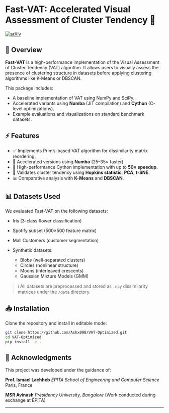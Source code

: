 # Fast-VAT: Accelerated Visual Assessment of Cluster Tendency 🚀

[![arXiv](https://img.shields.io/badge/arXiv-2507.15904-b31b1b.svg)](https://arxiv.org/abs/2507.15904)

## 📌 Overview

**Fast-VAT** is a high-performance implementation of the Visual Assessment of Cluster Tendency (VAT) algorithm. It allows users to visually assess the presence of clustering structure in datasets before applying clustering algorithms like K-Means or DBSCAN.

This package includes:

* A baseline implementation of VAT using NumPy and SciPy.
* Accelerated variants using **Numba** (JIT compilation) and **Cython** (C-level optimizations).
* Example evaluations and visualizations on standard benchmark datasets.

## ⚡ Features

* ✅ Implements Prim’s-based VAT algorithm for dissimilarity matrix reordering.
* 🚀 Accelerated versions using **Numba** (25–35× faster).
* 🧪 High-performance Cython implementation with up to **50× speedup**.
* 🎯 Validates cluster tendency using **Hopkins statistic**, **PCA**, **t-SNE**.
* 📊 Comparative analysis with **K-Means** and **DBSCAN**.

## 📊 Datasets Used

We evaluated Fast-VAT on the following datasets:

* Iris (3-class flower classification)
* Spotify subset (500×500 feature matrix)
* Mall Customers (customer segmentation)
* Synthetic datasets:

  * Blobs (well-separated clusters)
  * Circles (nonlinear structure)
  * Moons (interleaved crescents)
  * Gaussian Mixture Models (GMM)

> ℹ️ All datasets are preprocessed and stored as `.npy` dissimilarity matrices under the `/data` directory.

## 📥 Installation

Clone the repository and install in editable mode:

```bash
git clone https://github.com/Ashx098/VAT-Optimized.git
cd VAT-Optimized
pip install -e .
```


## 🙏 Acknowledgments

This project was developed under the guidance of:

**Prof. Ismael Lachheb**
*EPITA School of Engineering and Computer Science*
Paris, France

**MSR Avinash**
*Presidency University, Bangalore* (Work conducted during exchange at EPITA)

---


